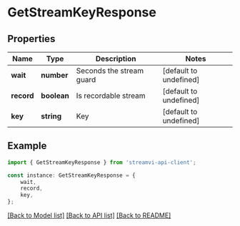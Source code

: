 # GetStreamKeyResponse


## Properties

Name | Type | Description | Notes
------------ | ------------- | ------------- | -------------
**wait** | **number** | Seconds the stream guard | [default to undefined]
**record** | **boolean** | Is recordable stream | [default to undefined]
**key** | **string** | Key | [default to undefined]

## Example

```typescript
import { GetStreamKeyResponse } from 'streamvi-api-client';

const instance: GetStreamKeyResponse = {
    wait,
    record,
    key,
};
```

[[Back to Model list]](../README.md#documentation-for-models) [[Back to API list]](../README.md#documentation-for-api-endpoints) [[Back to README]](../README.md)
